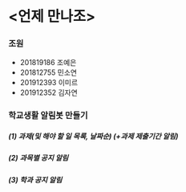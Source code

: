 # <언제 만나조>

### 조원
- 201819186 조예은
- 201812755 민소연
- 201912393 이미르
- 201912352 김자연

### 학교생활 알림봇 만들기

##### (1) 과제(및 해야 할 일 목록, 날짜순) (+과제 제출기간 알림)
##### (2) 과목별 공지 알림
##### (3) 학과 공지 알림
